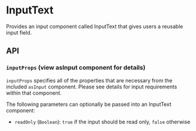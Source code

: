# InputText

Provides an input component called InputText that gives users a reusable input field.

## API

### `inputProps` (view asInput component for details)
`inputProps` specifies all of the properties that are necessary from the included `asInput` component.  Please see details for input requirements within that component. 

The following parameters can optionally be passed into an InputText component:
* `readOnly` (`Boolean`): `true` if the input should be read only, `false` otherwise
